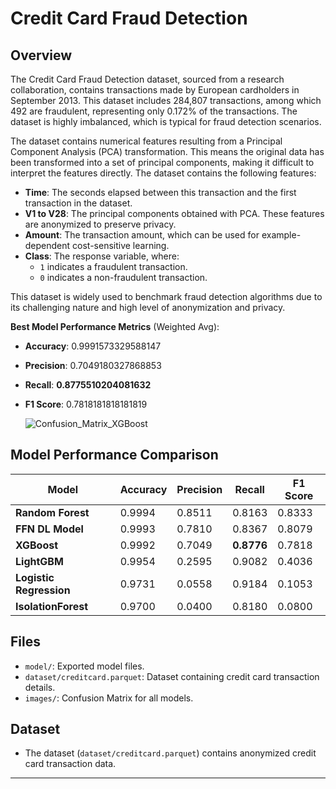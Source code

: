 # Credit Card Fraud Detection

## Overview
The Credit Card Fraud Detection dataset, sourced from a research collaboration, contains transactions made by European cardholders in September 2013. This dataset includes 284,807 transactions, among which 492 are fraudulent, representing only 0.172% of the transactions. The dataset is highly imbalanced, which is typical for fraud detection scenarios.

The dataset contains numerical features resulting from a Principal Component Analysis (PCA) transformation. This means the original data has been transformed into a set of principal components, making it difficult to interpret the features directly. The dataset contains the following features:

- **Time**: The seconds elapsed between this transaction and the first transaction in the dataset.
- **V1 to V28**: The principal components obtained with PCA. These features are anonymized to preserve privacy.
- **Amount**: The transaction amount, which can be used for example-dependent cost-sensitive learning.
- **Class**: The response variable, where:
  - `1` indicates a fraudulent transaction.
  - `0` indicates a non-fraudulent transaction.

This dataset is widely used to benchmark fraud detection algorithms due to its challenging nature and high level of anonymization and privacy.

**Best Model Performance Metrics** (Weighted Avg):

   - **Accuracy**: 0.9991573329588147
   - **Precision**: 0.7049180327868853
   - **Recall**: **0.8775510204081632**
   - **F1 Score**: 0.7818181818181819

     ![Confusion_Matrix_XGBoost](https://github.com/user-attachments/assets/d27b8286-a5d3-4636-9ebc-8e866f28958e)


## Model Performance Comparison

| Model                   | Accuracy | Precision | Recall | F1 Score |
|-------------------------|----------|-----------|--------|----------|
| **Random Forest**       | 0.9994   | 0.8511    | 0.8163 | 0.8333   |
| **FFN DL Model**        | 0.9993   | 0.7810    | 0.8367 | 0.8079   |
| **XGBoost**             | 0.9992   | 0.7049    | **0.8776** | 0.7818   |
| **LightGBM**            | 0.9954   | 0.2595    | 0.9082 | 0.4036   |
| **Logistic Regression** | 0.9731   | 0.0558    | 0.9184 | 0.1053   |
| **IsolationForest**     | 0.9700   | 0.0400    | 0.8180 | 0.0800   |


## Files

- `model/`: Exported model files.
- `dataset/creditcard.parquet`: Dataset containing credit card transaction details.
- `images/`: Confusion Matrix for all models.

## Dataset

- The dataset (`dataset/creditcard.parquet`) contains anonymized credit card transaction data.

---

